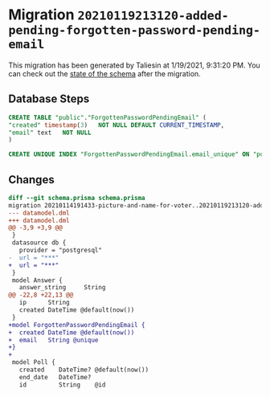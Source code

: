 # Migration `20210119213120-added-pending-forgotten-password-pending-email`

This migration has been generated by Taliesin at 1/19/2021, 9:31:20 PM.
You can check out the [state of the schema](./schema.prisma) after the migration.

## Database Steps

```sql
CREATE TABLE "public"."ForgottenPasswordPendingEmail" (
"created" timestamp(3)   NOT NULL DEFAULT CURRENT_TIMESTAMP,
"email" text   NOT NULL 
)

CREATE UNIQUE INDEX "ForgottenPasswordPendingEmail.email_unique" ON "public"."ForgottenPasswordPendingEmail"("email")
```

## Changes

```diff
diff --git schema.prisma schema.prisma
migration 20210114191433-picture-and-name-for-voter..20210119213120-added-pending-forgotten-password-pending-email
--- datamodel.dml
+++ datamodel.dml
@@ -3,9 +3,9 @@
 }
 datasource db {
   provider = "postgresql"
-  url = "***"
+  url = "***"
 }
 model Answer {
   answer_string     String
@@ -22,8 +22,13 @@
   ip      String
   created DateTime @default(now())
 }
+model ForgottenPasswordPendingEmail {
+  created DateTime @default(now())
+  email   String @unique
+}
+
 model Poll {
   created    DateTime? @default(now())
   end_date   DateTime?
   id         String    @id
```


